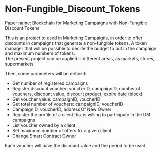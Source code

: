 # Non-Fungible_Discount_Tokens

Paper name: Blockchain for Marketing Campaigns with Non-Fungible Discount Tokens

This is an project to used in Marketing Campaigns, in order to offer discounts in campaigns that generate a non-fungible tokens. A token manager that will be possible to decide the budget to put in the campaign and maximum numbers of tokens.  
The present project can be applied in different areas, as markets, stores, supermarkets.

Then, some parameters will be defined:
- Get number of registered campaigns
- Register discount voucher: voucherID, campaignID, number of vouchers, discount value, discount product, expire date (block)
- Get voucher value: campaignID, voucherID
- Get total number of vouchers: campaignID, voucherID
- CampaignID, voucherID, address Of New Owner
- Register the profile of a client that is willing to participate in the DM campaigns
- List voucher owned by a client
- Set maximum number of offers for a given client
- Change Smart Contract Owner

Each voucher will have the discount value and the period to be used.



